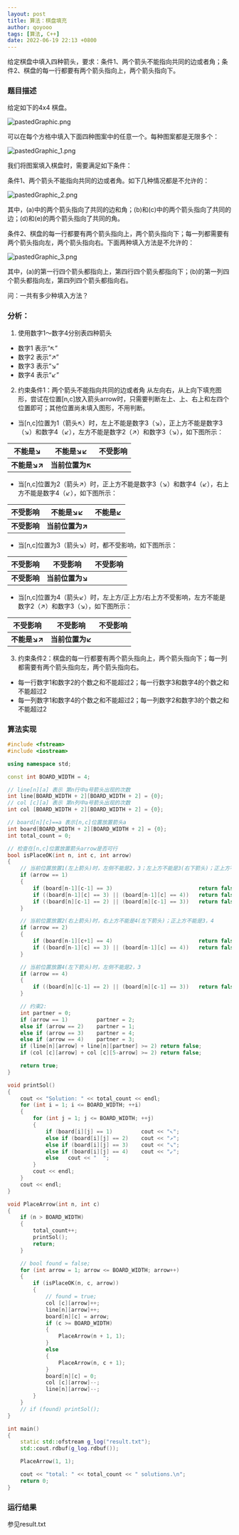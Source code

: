 ```yaml
---
layout: post
title: 算法：棋盘填充
author: qoyooo
tags: [算法, C++]
date: 2022-06-19 22:13 +0800
---
```

给定棋盘中填入四种箭头，要求：条件1、两个箭头不能指向共同的边或者角；条件2、棋盘的每一行都要有两个箭头指向上，两个箭头指向下。


### 题目描述

给定如下的4x4 棋盘。

![pastedGraphic.png](https://github.com/qoyooo/qoyooo.github.io/raw/main/_posts/images/wps1.jpg)


可以在每个方格中填入下面四种图案中的任意一个。每种图案都是无限多个：

![pastedGraphic_1.png](https://github.com/qoyooo/qoyooo.github.io/raw/main/_posts/images/wps2.jpg)

我们将图案填入棋盘时，需要满足如下条件：

条件1、两个箭头不能指向共同的边或者角。如下几种情况都是不允许的：

![pastedGraphic_2.png](https://github.com/qoyooo/qoyooo.github.io/raw/main/_posts/images/wps3.jpg)

其中，(a)中的两个箭头指向了共同的边和角；(b)和(c)中的两个箭头指向了共同的边；(d)和(e)的两个箭头指向了共同的角。

条件2、棋盘的每一行都要有两个箭头指向上，两个箭头指向下；每一列都需要有两个箭头指向左，两个箭头指向右。下面两种填入方法是不允许的：

![pastedGraphic_3.png](https://github.com/qoyooo/qoyooo.github.io/raw/main/_posts/images/wps4.jpg)

其中，(a)的第一行四个箭头都指向上，第四行四个箭头都指向下；(b)的第一列四个箭头都指向左，第四列四个箭头都指向右。

问：一共有多少种填入方法？


### 分析：
1. 使用数字1～数字4分别表四种箭头
  * 数字1 表示“↖”
  * 数字2 表示“↗” 
  * 数字3 表示“↘” 
  * 数字4 表示“↙” 

2. 约束条件1：两个箭头不能指向共同的边或者角
  从左向右，从上向下填充图形，尝试在位置[n,c]放入箭头arrow时，只需要判断左上、上、右上和左四个位置即可；其他位置尚未填入图形，不用判断。

  * 当[n,c]位置为1（箭头↖）时，左上不能是数字3（↘），正上方不能是数字3（↘）和数字4（↙），左方不能是数字2（↗）和数字3（↘），如下图所示：

| 不能是↘   | 不能是↘↙   | 不受影响 |
|-----------|-------------|----------|
| **不能是↘↗** | **当前位置为↖** |

  * 当[n,c]位置为2（箭头↗）时，正上方不能是数字3（↘）和数字4（↙），右上方不能是数字4（↙），如下图所示：

| 不受影响   | 不能是↘↙  | 不能是↙ |
|-----------|-------------|---------|
| **不受影响** | **当前位置为↗** |         |

  * 当[n,c]位置为3（箭头↘）时，都不受影响，如下图所示：

| 不受影响   | 不受影响   | 不受影响|
|-----------|-------------|-------|
| **不受影响** | **当前位置为↘** |

  * 当[n,c]位置为4（箭头↙）时，左上方/正上方/右上方不受影响，左方不能是数字2（↗）和数字3（↘），如下图所示：

| 不受影响   | 不受影响  | 不受影响 |
|-----------|-------------|---------|
| **不能是↘↗** | **当前位置为↙** |         |

3. 约束条件2：棋盘的每一行都要有两个箭头指向上，两个箭头指向下；每一列都需要有两个箭头指向左，两个箭头指向右。
* 每一行数字1和数字2的个数之和不能超过2；每一行数字3和数字4的个数之和不能超过2
* 每一列数字1和数字4的个数之和不能超过2；每一列数字2和数字3的个数之和不能超过2

### 算法实现

``` C++
#include <fstream>
#include <iostream>

using namespace std;

const int BOARD_WIDTH = 4;

// line[n][a] 表示 第n行中a号箭头出现的次数
int line[BOARD_WIDTH + 2][BOARD_WIDTH + 2] = {0};
// col [c][a] 表示 第n列中a号箭头出现的次数
int col [BOARD_WIDTH + 2][BOARD_WIDTH + 2] = {0};

// board[n][c]==a 表示[n,c]位置放置箭头a
int board[BOARD_WIDTH + 2][BOARD_WIDTH + 2] = {0};
int total_count = 0;

// 检查在[n,c]位置放置箭头arrow是否可行
bool isPlaceOK(int n, int c, int arrow)
{
    // 当前位置放置1(左上箭头)时，左侧不能是2，3；左上方不能是3(右下箭头)；正上方不能是3，4
    if (arrow == 1)
    {
        if (board[n-1][c-1] == 3)                           return false;
        if ((board[n-1][c] == 3) || (board[n-1][c] == 4))   return false;
        if ((board[n][c-1] == 2) || (board[n][c-1] == 3))   return false;
    }

    // 当前位置放置2(右上箭头)时，右上方不能是4(左下箭头)；正上方不能是3，4
    if (arrow == 2)
    {
        if (board[n-1][c+1] == 4)                           return false;
        if ((board[n-1][c] == 3) || (board[n-1][c] == 4))   return false;
    }

    // 当前位置放置4(左下箭头)时，左侧不能是2，3
    if (arrow == 4)
    {
        if ((board[n][c-1] == 2) || (board[n][c-1] == 3))   return false;
    }

    // 约束2:
    int partner = 0;
    if (arrow == 1)         partner = 2;
    else if (arrow == 2)    partner = 1;
    else if (arrow == 3)    partner = 4;
    else if (arrow == 4)    partner = 3;
    if (line[n][arrow] + line[n][partner] >= 2) return false;
    if (col [c][arrow] + col [c][5-arrow] >= 2) return false;

    return true;
}

void printSol()
{
    cout << "Solution: " << total_count << endl;
    for (int i = 1; i <= BOARD_WIDTH; ++i)
    {
        for (int j = 1; j <= BOARD_WIDTH; ++j)
        {
            if (board[i][j] == 1)         cout << "↖";
            else if (board[i][j] == 2)    cout << "↗";
            else if (board[i][j] == 3)    cout << "↘";
            else if (board[i][j] == 4)    cout << "↙";
            else   cout << "  ";
        }
        cout << endl;
    }
    cout << endl;
}

void PlaceArrow(int n, int c)
{
    if (n > BOARD_WIDTH)
    {
        total_count++;
        printSol();
        return;
    }

    // bool found = false;
    for (int arrow = 1; arrow <= BOARD_WIDTH; arrow++)
    {
        if (isPlaceOK(n, c, arrow))
        {
            // found = true;
            col [c][arrow]++;
            line[n][arrow]++;
            board[n][c] = arrow;
            if (c >= BOARD_WIDTH)
            {
                PlaceArrow(n + 1, 1);
            }
            else
            {
                PlaceArrow(n, c + 1);
            }
            board[n][c] = 0;
            col [c][arrow]--;
            line[n][arrow]--;
        }
    }
    // if (found) printSol();
}

int main()
{
    static std::ofstream g_log("result.txt");
    std::cout.rdbuf(g_log.rdbuf());

    PlaceArrow(1, 1);

    cout << "total: " << total_count << " solutions.\n";
    return 0;
}
```

### 运行结果

参见result.txt